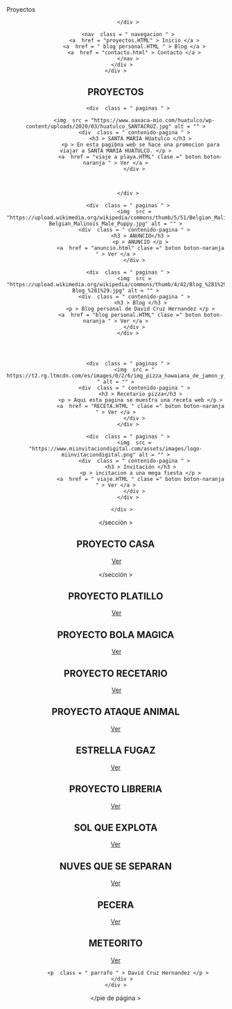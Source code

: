 <!DOCTYPE html >
<html  lang = " en " >
<cabeza >
    <meta  charset = " UTF-8 " >
    <meta  name = " viewport " content = " width = device-width, initial-scale = 1.0 " >
    <título > Proyectos </título >
    <link  rel = " preconnect " href = " https://fonts.gstatic.com " >
    <link  href = " https://www.turimexico.com/wp-content/uploads/2017/01/El-Paisaje-Agavero-en-el-Centro-de-Oaxaca.jpg" rel = " stylesheet " >
    <link  rel = " stylesheet " href = " index.html/saf.js" >
    <link  rel = " stylesheet " href = " CSS / style.css " >
</cabeza >
<cuerpo >
   <header  class = " menu-proyecto " >
    <div  class = " contenedor contenido-header " >
        <div  class = " barra " >
            <div >
                
            </div >

            <nav  class = " navegacion " >
                <a  href = "proyectos.HTML" > Inicio </a >
                <a  href = " blog personal.HTML " > Blog </a >
                <a  href = "contacto.html" > Contacto </a >
            </nav >
        </div >
    </div >
   </encabezado >

    
   <h2 > PROYECTOS </h2 >
        
   <section  class = " seccion-html " >
        <div  class = " contenedor contenedor-paginas " >

            <div  class = " paginas " >

                <img  src = "https://www.oaxaca-mio.com/huatulco/wp-content/uploads/2020/03/huatulco_SANTACRUZ.jpg" alt = "" >
                <div  class = " contenido-pagina " >
                    <h3 > SANTA MARIA HUatulco </h3 >
                    <p > En esta pagibna web se hace una promocion para viajar a SANTA MARIA HUATULCO. </p >
                    <a  href = "viaje a playa.HTML" clase =" boton boton-naranja " > Ver </a >
                </div >



            </div >

            <div  class = " paginas " >
                <img  src = "https://upload.wikimedia.org/wikipedia/commons/thumb/5/51/Belgian_Malinois_Male_Puppy.jpg/229px-Belgian_Malinois_Male_Puppy.jpg" alt = "" >
                <div  class = " contenido-pagina " >
                    <h3 > ANUNCIO</h3 >
                    <p > ANUNCIO </p >
                    <a  href = "anuncio.html" clase =" boton boton-naranja " > Ver </a >
                </div >

            <div  class = " paginas " >
                <img  src = "https://upload.wikimedia.org/wikipedia/commons/thumb/4/42/Blog_%281%29.jpg/220px-Blog_%281%29.jpg" alt = "" >
                <div  class = " contenido-pagina " >
                    <h3 > Blog </h3 >
                    <p > Blog personal de David Cruz Hernandez </p >
                    <a  href = "blog personal.HTML" clase =" boton boton-naranja " > Ver </a >
                </div >
            </div >


            

            <div  class = " paginas " >
                <img  src = " https://t2.rg.ltmcdn.com/es/images/0/2/6/img_pizza_hawaiana_de_jamon_y_pina_50620_orig.jpg " alt = "" >
                <div  class = " contenido-pagina " >
                    <h3 > Recetario pizza</h3 >
                    <p > Aqui esta pagina se muestra una receta web </p >
                    <a  href = "RECETA.HTML " clase =" boton boton-naranja " > Ver </a >
                </div >
            </div >

            <div  class = " paginas " >
                <img  src = "https://www.miinvitaciondigital.com/assets/images/logo-miinvitaciondigital.png" alt = "" >
                <div  class = " contenido-pagina " >
                    <h3 > Invitación </h3 >
                    <p > incitacion a una mega fiesta </p >
                    <a  href = " viaje.HTML " clase =" boton boton-naranja " > Ver </a >
                </div >
            </div >

        </div >
   </sección >

   <h2 > PROYECTO CASA </h2 >

   <section  class = " casa.js " >
    <img  src = "https://image.freepik.com/vector-gratis/casa-dos-pisos_1308-16176.jpg " alt = "" >
        <a  href = "micasa.html" clase =" boton boton-naranja boton.js " > Ver </a >

   </sección >

   <h2 > PROYECTO PLATILLO </h2 >
   <section  class = " saf.js" >
    <img  src = "https://www.sierralagoresort.com/blog/wp-content/uploads/2017/06/los-mejores-platillos-de-sierra-lago.jpg" alt = "" >
    <a  href = "index.html" clase =" boton boton-naranja boton.js " > Ver </a >
</sección >

<h2 > PROYECTO BOLA MAGICA </h2 >
    <section  class = " magica.js " >
        <img  src = "https://i.imgur.com/vthjCAN.png" alt = "" >
     <a  href = "bolama.html" clase =" boton boton-naranja boton-js boton-js3 " > Ver </a >
 </sección >
 <h2 > PROYECTO RECETARIO </h2 >
    <img  src = "https://image.isu.pub/180521161827-0a5546296e3dc8d769d29b6ed7388718/jpg/page_1_thumb_large.jpg" alt = "" >
     <a  href = "recetario.HTML" clase =" boton boton-naranja boton-js boton-js3 " > Ver </a >
 </sección >
    
 <h2 > PROYECTO ATAQUE ANIMAL </h2 >
    <img  src = "https://lanetaneta.com/wp-content/uploads/2020/01/Ataque-de-pulso-nuclear-de-Godzilla-explicado-y-de-d%C3%B3nde.jpg" alt = "" >
    <section  class = " ataque.js " >
     <a  href = "animal.html" clase =" boton boton-naranja boton-js boton-js3 " > Ver </a >
 </sección >

 <h2 > ESTRELLA FUGAZ </h2 >
    <img  src = "https://t4.ftcdn.net/jpg/01/81/66/87/360_F_181668774_umddNvmLHpfjITG24dOZVO5I1t6jZYKJ.jpg" alt = "" >
    <section  class = " estre.js " >
     <a  href = "estrella.html" clase =" boton boton-naranja boton-js boton-js3 " > Ver </a >
 </sección >

<h2 > PROYECTO LIBRERIA </h2 >
    <img  src = "https://www.hogar.mapfre.es/media/2018/08/como_hacer_una_libreria_modular_de_madera-1100x408.jpg" alt = "" >
   <section  class = " libre.js " >
    <a  href = "libreria.html" clase =" boton boton-naranja boton-js boton-js3 " > Ver </a >
</sección >
   
<h2 > SOL QUE EXPLOTA </h2 >
    <img  src = "https://cdni.rt.com/actualidad/public_images/723/7232448fa28879b7f49c0608835e7be0_article.jpg" alt = "" >
    <section  class = " explo.js " >
     <a  href = "explota.html" clase =" boton boton-naranja boton-js boton-js3 " > Ver </a >
 </sección >

 <h2 > NUVES QUE SE SEPARAN </h2 >
    <img  src = "https://upload.wikimedia.org/wikipedia/commons/thumb/0/0d/Extensi%C3%B3n_de_nubes..JPG/220px-Extensi%C3%B3n_de_nubes..JPG" alt = "" >
    <section  class = " nuvez.js " >
     <a  href = "nubes.html" clase =" boton boton-naranja boton-js boton-js3 " > Ver </a >
 </sección >

 <h2 > PECERA </h2 >
    <img  src = "https://images-na.ssl-images-amazon.com/images/I/617OCE85RUL._AC_SX466_.jpg" alt = "" >
    <section  class = " pecera.js " >
     <a  href = "peces.html" clase =" boton boton-naranja boton-js boton-js3 " > Ver </a >
 </sección >

 
 <h2 > METEORITO</h2 >
    <img  src = "https://sdmedia.playser.cadenaser.com/2020/5/27/1590597487_283664_still.jpg" alt = "" >
    <section  class = " meteo.js " >
     <a  href = "meteori.html" clase =" boton boton-naranja boton-js boton-js3 " > Ver </a >
 </sección >

   <footer  class = " final final-proyectos " >
    <div  class = " contenedor contenedor-footer " >
        <div  class = " barra " >
            <nav  class = " navegacion " >
                
            <p  class = " parrafo " > David Cruz Hernandez </p >
        </div >
    </div >
</pie de página >

</cuerpo >
    
</html >
